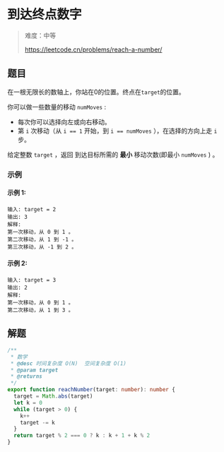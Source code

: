 # 到达终点数字

> 难度：中等
>
> https://leetcode.cn/problems/reach-a-number/

## 题目

在一根无限长的数轴上，你站在0的位置。终点在`target`的位置。

你可以做一些数量的移动 `numMoves` :

- 每次你可以选择向左或向右移动。
- 第 `i` 次移动（从  `i == 1` 开始，到 `i == numMoves` ），在选择的方向上走 `i` 步。

给定整数 `target` ，返回 到达目标所需的 **最小** 移动次数(即最小 `numMoves` ) 。

### 示例

#### 示例 1:

```
输入: target = 2
输出: 3
解释:
第一次移动，从 0 到 1 。
第二次移动，从 1 到 -1 。
第三次移动，从 -1 到 2 。
```

#### 示例 2:

```
输入: target = 3
输出: 2
解释:
第一次移动，从 0 到 1 。
第二次移动，从 1 到 3 。
```

## 解题

```ts 
/**
 * 数学
 * @desc 时间复杂度 O(N)  空间复杂度 O(1)
 * @param target
 * @returns
 */
export function reachNumber(target: number): number {
  target = Math.abs(target)
  let k = 0
  while (target > 0) {
    k++
    target -= k
  }
  return target % 2 === 0 ? k : k + 1 + k % 2
}
```